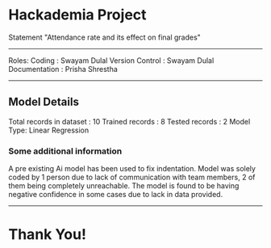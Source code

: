 <h1 color="#D8DBE2">Hackademia Project</h1>
Statement "Attendance rate and its effect on final grades"
<hr>
Roles:
Coding : Swayam Dulal
Version Control : Swayam Dulal
Documentation : Prisha Shrestha
<hr>
<h2 color="#D8DBE2">Model Details</h2>
Total records in dataset : 10 
Trained records : 8
Tested records : 2
Model Type: Linear Regression
<h3>Some additional information</h3>
A pre existing Ai model has been used to fix indentation.
Model was solely coded by 1 person due to lack of communication with team members, 2 of them being completely unreachable.
The model is found to be having negative confidence in some cases due to lack in data provided.
<hr>
<h1 color = "#255957">Thank You!</h1>
